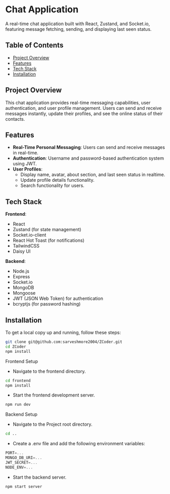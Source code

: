 # Chat Application

A real-time chat application built with React, Zustand, and Socket.io, featuring message fetching, sending, and displaying last seen status.

## Table of Contents

- [Project Overview](#project-overview)
- [Features](#features)
- [Tech Stack](#tech-stack)
- [Installation](#installation)

## Project Overview

This chat application provides real-time messaging capabilities, user authentication, and user profile management. Users can send and receive messages instantly, update their profiles, and see the online status of their contacts.

## Features

- **Real-Time Personal Messaging**: Users can send and receive messages in real-time.
- **Authentication**: Username and password-based authentication system using JWT.
- **User Profiles**:
  - Display name, avatar, about section, and last seen status in realtime.
  - Update profile details functionality.
  - Search functionality for users.

## Tech Stack

**Frontend**:
- React
- Zustand (for state management)
- Socket.io-client
- React Hot Toast (for notifications)
- TailwindCSS
- Daisy UI
  
**Backend**:
- Node.js
- Express
- Socket.io
- MongoDB
- Mongoose
- JWT (JSON Web Token) for authentication
- bcryptjs (for password hashing)

## Installation

To get a local copy up and running, follow these steps:

```bash
git clone git@github.com:sarveshmore2004/ZCoder.git
cd ZCoder
npm install
```


Frontend Setup
- Navigate to the frontend directory.
```bash
cd frontend
npm install
```
- Start the frontend development server.
```bash
npm run dev
```

Backend Setup
- Navigate to the Project root directory.
```bash
cd ..
```
- Create a .env file and add the following environment variables:
```js
PORT=...
MONGO_DB_URI=...
JWT_SECRET=...
NODE_ENV=...
```
- Start the backend server.
```bash
npm start server
```


